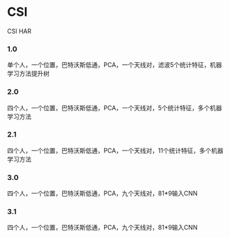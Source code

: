 # CSI
CSI HAR

### 1.0
单个人，一个位置，巴特沃斯低通，PCA，一个天线对，滤波5个统计特征，机器学习方法提升树

### 2.0
四个人，一个位置，巴特沃斯低通，PCA，一个天线对，5个统计特征，多个机器学习方法
### 2.1
四个人，一个位置，巴特沃斯低通，PCA，一个天线对，11个统计特征，多个机器学习方法

### 3.0 
四个人，一个位置，巴特沃斯低通，PCA，九个天线对，81*9输入CNN

### 3.1

四个人，一个位置，巴特沃斯低通，PCA，九个天线对，81*9输入CNN



